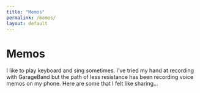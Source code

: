 ```yaml
---
title: "Memos"
permalink: /memos/
layout: default
---
```

# Memos

I like to play keyboard and sing sometimes. I've tried my hand at recording with GarageBand but the path of less resistance has been recording voice memos on my phone. Here are some that I felt like sharing... 
